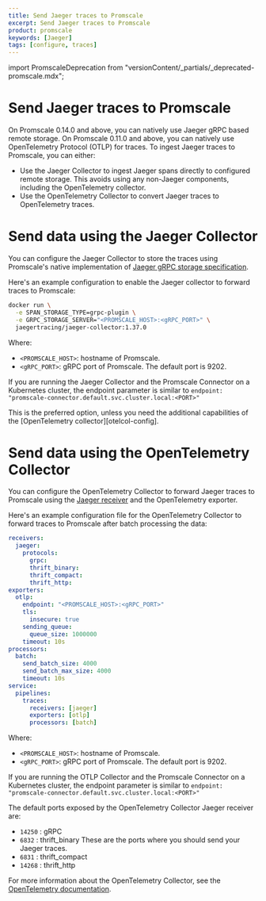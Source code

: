 ```yaml
---
title: Send Jaeger traces to Promscale
excerpt: Send Jaeger traces to Promscale
product: promscale
keywords: [Jaeger]
tags: [configure, traces]
---
```


import PromscaleDeprecation from "versionContent/_partials/_deprecated-promscale.mdx";

# Send Jaeger traces to Promscale

<PromscaleDeprecation />

On Promscale&nbsp;0.14.0 and above, you can natively use Jaeger gRPC
based remote storage. On Promscale&nbsp;0.11.0 and above, you can natively
use OpenTelemetry Protocol (OTLP) for traces.
To ingest Jaeger traces to Promscale, you can either:

*   Use the Jaeger Collector to ingest Jaeger spans directly to configured
   remote storage. This avoids using any non-Jaeger components, including
   the OpenTelemetry collector.
*   Use the OpenTelemetry Collector to convert Jaeger traces to OpenTelemetry traces.

# Send data using the Jaeger Collector

You can configure the Jaeger Collector to store the traces using Promscale's native
implementation of [Jaeger gRPC storage specification][jaeger-grpc-storage].

Here's an example configuration to enable the Jaeger collector to forward traces
to Promscale:

```sh
docker run \
  -e SPAN_STORAGE_TYPE=grpc-plugin \
  -e GRPC_STORAGE_SERVER="<PROMSCALE_HOST>:<gRPC_PORT>" \
  jaegertracing/jaeger-collector:1.37.0
```

Where:

*   `<PROMSCALE_HOST>`: hostname of Promscale.
*   `<gRPC_PORT>`: gRPC port of Promscale. The default port is 9202.

If you are running the Jaeger Collector and the Promscale Connector on a
Kubernetes cluster, the endpoint parameter is similar to `endpoint:
"promscale-connector.default.svc.cluster.local:<PORT>"`

<Highlight type="note">
This is the preferred option, unless you need the additional capabilities
of the [OpenTelemetry collector][otelcol-config].
</Highlight>

# Send data using the OpenTelemetry Collector

You can configure the OpenTelemetry Collector to forward Jaeger traces to Promscale
using the [Jaeger receiver][jaeger-receiver] and the OpenTelemetry exporter.

Here's an example configuration file for the OpenTelemetry Collector to forward
traces to Promscale after batch processing the data:

```yaml
receivers:
  jaeger:
    protocols:
      grpc:
      thrift_binary:
      thrift_compact:
      thrift_http:
exporters:
  otlp:
    endpoint: "<PROMSCALE_HOST>:<gRPC_PORT>"
    tls:
      insecure: true
    sending_queue:
      queue_size: 1000000
    timeout: 10s
processors:
  batch:
    send_batch_size: 4000
    send_batch_max_size: 4000
    timeout: 10s
service:
  pipelines:
    traces:
      receivers: [jaeger]
      exporters: [otlp]
      processors: [batch]
```

Where:

*   `<PROMSCALE_HOST>`: hostname of Promscale.
*   `<gRPC_PORT>`: gRPC port of Promscale. The default port is 9202.

If you are running the OTLP Collector and the Promscale Connector on a
Kubernetes cluster, the endpoint parameter is similar to `endpoint:
"promscale-connector.default.svc.cluster.local:<PORT>"`

The default ports exposed by the OpenTelemetry Collector Jaeger receiver are:

*   `14250` : gRPC
*   `6832`  : thrift_binary
These are the ports where you should send your Jaeger traces.
*   `6831`  : thrift_compact
*   `14268` : thrift_http

For more information about the OpenTelemetry Collector, see the
[OpenTelemetry documentation][otelcol-docs].

[jaeger-receiver]: https://github.com/open-telemetry/opentelemetry-collector-contrib/tree/main/receiver/jaegerreceiver#jaeger-receiver
[otelcol-docs]: https://opentelemetry.io/docs/collector/
[jaeger-grpc-storage]: https://www.jaegertracing.io/docs/next-release/deployment/#remote-storage-model
[otelcol-config]: https://opentelemetry.io/docs/collector/configuration/
